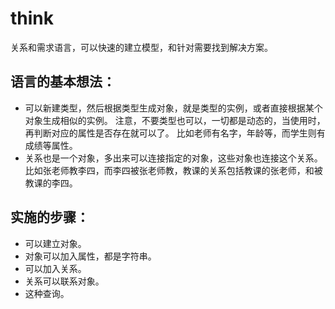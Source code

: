 # think
关系和需求语言，可以快速的建立模型，和针对需要找到解决方案。

## 语言的基本想法：
* 可以新建类型，然后根据类型生成对象，就是类型的实例，或者直接根据某个对象生成相似的实例。
    注意，不要类型也可以，一切都是动态的，当使用时，再判断对应的属性是否存在就可以了。
    比如老师有名字，年龄等，而学生则有成绩等属性。
* 关系也是一个对象，多出来可以连接指定的对象，这些对象也连接这个关系。
    比如张老师教李四，而李四被张老师教，教课的关系包括教课的张老师，和被教课的李四。


## 实施的步骤：
* 可以建立对象。
* 对象可以加入属性，都是字符串。
* 可以加入关系。
* 关系可以联系对象。
* 这种查询。

